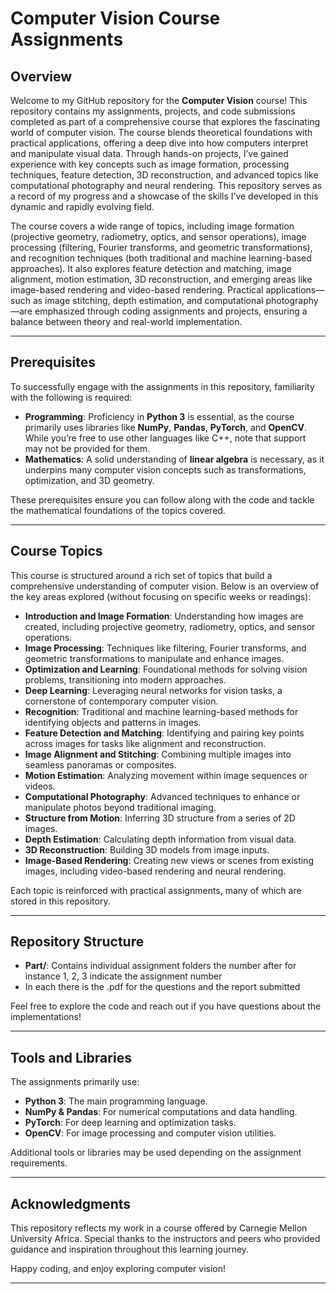 # Computer Vision Course Assignments

## Overview
Welcome to my GitHub repository for the **Computer Vision** course! This repository contains my assignments, projects, and code submissions completed as part of a comprehensive course that explores the fascinating world of computer vision. The course blends theoretical foundations with practical applications, offering a deep dive into how computers interpret and manipulate visual data. Through hands-on projects, I’ve gained experience with key concepts such as image formation, processing techniques, feature detection, 3D reconstruction, and advanced topics like computational photography and neural rendering. This repository serves as a record of my progress and a showcase of the skills I’ve developed in this dynamic and rapidly evolving field.

The course covers a wide range of topics, including image formation (projective geometry, radiometry, optics, and sensor operations), image processing (filtering, Fourier transforms, and geometric transformations), and recognition techniques (both traditional and machine learning-based approaches). It also explores feature detection and matching, image alignment, motion estimation, 3D reconstruction, and emerging areas like image-based rendering and video-based rendering. Practical applications—such as image stitching, depth estimation, and computational photography—are emphasized through coding assignments and projects, ensuring a balance between theory and real-world implementation.

---

## Prerequisites
To successfully engage with the assignments in this repository, familiarity with the following is required:
- **Programming**: Proficiency in **Python 3** is essential, as the course primarily uses libraries like **NumPy**, **Pandas**, **PyTorch**, and **OpenCV**. While you’re free to use other languages like C++, note that support may not be provided for them.
- **Mathematics**: A solid understanding of **linear algebra** is necessary, as it underpins many computer vision concepts such as transformations, optimization, and 3D geometry.

These prerequisites ensure you can follow along with the code and tackle the mathematical foundations of the topics covered.

---

## Course Topics
This course is structured around a rich set of topics that build a comprehensive understanding of computer vision. Below is an overview of the key areas explored (without focusing on specific weeks or readings):

- **Introduction and Image Formation**: Understanding how images are created, including projective geometry, radiometry, optics, and sensor operations.
- **Image Processing**: Techniques like filtering, Fourier transforms, and geometric transformations to manipulate and enhance images.
- **Optimization and Learning**: Foundational methods for solving vision problems, transitioning into modern approaches.
- **Deep Learning**: Leveraging neural networks for vision tasks, a cornerstone of contemporary computer vision.
- **Recognition**: Traditional and machine learning-based methods for identifying objects and patterns in images.
- **Feature Detection and Matching**: Identifying and pairing key points across images for tasks like alignment and reconstruction.
- **Image Alignment and Stitching**: Combining multiple images into seamless panoramas or composites.
- **Motion Estimation**: Analyzing movement within image sequences or videos.
- **Computational Photography**: Advanced techniques to enhance or manipulate photos beyond traditional imaging.
- **Structure from Motion**: Inferring 3D structure from a series of 2D images.
- **Depth Estimation**: Calculating depth information from visual data.
- **3D Reconstruction**: Building 3D models from image inputs.
- **Image-Based Rendering**: Creating new views or scenes from existing images, including video-based rendering and neural rendering.

Each topic is reinforced with practical assignments, many of which are stored in this repository.

---

## Repository Structure
- **Part/**: Contains individual assignment folders the number after for instance 1, 2, 3 indicate the assignment number
- In each there is the .pdf for the questions and the report submitted

Feel free to explore the code and reach out if you have questions about the implementations!

---

## Tools and Libraries
The assignments primarily use:
- **Python 3**: The main programming language.
- **NumPy & Pandas**: For numerical computations and data handling.
- **PyTorch**: For deep learning and optimization tasks.
- **OpenCV**: For image processing and computer vision utilities.

Additional tools or libraries may be used depending on the assignment requirements.

---

## Acknowledgments
This repository reflects my work in a course offered by Carnegie Mellon University Africa. Special thanks to the instructors and peers who provided guidance and inspiration throughout this learning journey.

Happy coding, and enjoy exploring computer vision!

--- 
